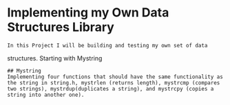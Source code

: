 # Implementing my Own Data Structures Library
	
	In this Project I will be building and testing my own set of data
structures. Starting with Mystring

	## Mystring
	Implementing four functions that should have the same functionality as the string in string.h, mystrlen (returns length), mystrcmp (compares two strings), mystrdup(duplicates a string), and mystrcpy (copies a string into another one).
